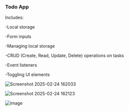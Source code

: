 <h3>Todo App</h3>

<p>Includes:</p>
<p>-Local storage</p>
<p>-Form inputs</p>
<p>-Managing local storage</p>
<p>-CRUD (Create, Read, Update, Delete) operations on tasks</p>
<p>-Event listeners</p>
<p>-Toggling UI elements</p>

![Screenshot 2025-02-24 162033](https://github.com/user-attachments/assets/7c0e48c1-b60d-4a0c-890d-1798a9dd94fc)


![Screenshot 2025-02-24 162123](https://github.com/user-attachments/assets/780dd6d7-e300-4796-9cfa-1b30a7a52518)


![image](https://github.com/user-attachments/assets/70a5683b-17b0-4118-aaaf-c217d283a78e)





